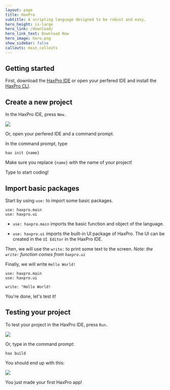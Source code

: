 ```yaml
---
layout: page
title: HaxPro
subtitle: A scripting language designed to be robust and easy.
hero_height: is-large
hero_link: /download/
hero_link_text: Download Now
hero_image: hero.png
show_sidebar: false
callouts: main_callouts
---
```


## Getting started

First, download the [HaxPro IDE](https://alamshafil.github.io/HaxPro/download) or open your perfered IDE and install the [HaxPro CLI](https://alamshafil.github.io/HaxPro/download).


## Create a new project

In the HaxPro IDE, press `New.`

![](https://alamshafil.github.io/HaxPro/res/new.png)

Or, open your perfered IDE and a command prompt.

In the command prompt, type

```
hax init {name}
```

Make sure you replace `{name}` with the name of your project!

Type to start coding!

## Import basic packages

Start by using `use:` to import some basic packages.

```
use: haxpro.main
use: haxpro.ui
```

* `use: haxpro.main` imports the basic function and object of the language.

* `use: haxpro.ui` imports the built-in UI package of HaxPro. The UI can be created in the `UI Editor` in the HaxPro IDE.

Then, we will use the `write:` to print some text to the screen. *Note: the `write:` function comes from `haxpro.ui`*

Finally, we will write `Hello World!`

```
use: haxpro.main
use: haxpro.ui

write: "Hello World!
```

You're done, let's test it!

## Testing your project

To test your project in the HaxPro IDE, press `Run.`

![](https://alamshafil.github.io/HaxPro/res/run.png)

Or, type in the command prompt:

```
hax build
```

You should end up with this:

![](https://alamshafil.github.io/HaxPro/res/hello-world.png)

You just made your first HaxPro app!